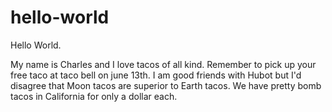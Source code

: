 # hello-world

Hello World.

My name is Charles and I love tacos of all kind. Remember to pick up your free taco at taco bell on june 13th. I am good friends with Hubot but I'd disagree that Moon tacos are superior to Earth tacos. We have pretty bomb tacos in California for only a dollar each. 

